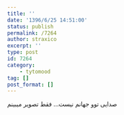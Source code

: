 ```yaml
---
title: ''
date: '1396/6/25 14:51:00'
status: publish
permalink: /7264
author: straxico
excerpt: ''
type: post
id: 7264
category:
    - tytomood
tag: []
post_format: []
---
```

صدایی توو جهانم نیست… فقط تصویر میبینم
